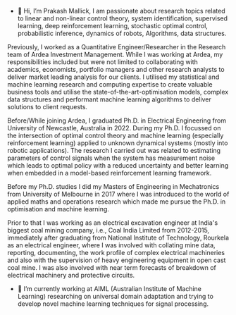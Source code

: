- 👋 Hi, I’m Prakash Mallick,
I am passionate about research topics related to linear and non-linear control theory, system identification, supervised learning, deep reinforcement learning, stochastic optimal control, probabilistic inference, dynamics of robots, Algorithms, data structures.

Previously, I worked as a Quantitative Engineer/Researcher in the Research team of Ardea Investment Management. While I was working at Ardea, my responsibilities included but were not limited to collaborating with academics, economists, portfolio managers and other research analysts to deliver market leading analysis for our clients. I utilised my statistical and machine learning research and computing expertise to create valuable business tools and utilise the state-of-the-art-optimisation models, complex data structures and performant machine learning algorithms to deliver solutions to client requests.

Before/While joining Ardea, I graduated Ph.D. in Electrical Engineering from University of Newcastle, Australia in 2022. During my Ph.D. I focussed on the intersection of optimal control theory and machine learning (especially reinforcement learning) applied to unknown dynamical systems (mostly into robotic applications). The research I carried out was related to estimating parameters of control signals when the system has measurement noise which leads to optimal policy with a reduced uncertainty and better learning when embedded in a model-based reinforcement learning framework.

Before my Ph.D. studies I did my Masters of Engineering in Mechatronics from University of Melbourne in 2017 where I was introduced to the world of applied maths and operations research which made me pursue the Ph.D. in optimisation and machine learning.

Prior to that I was working as an electrical excavation engineer at India's biggest coal mining company, i.e., Coal India Limited from 2012-2015, immediately after graduating from National Institute of Technology, Rourkela as an electrical engineer, where I was involved with collating mine data, reporting, documenting, the work profile of complex electrical machineries and also with the supervision of heavy engineering equipment in open cast coal mine. I was also involved with near term forecasts of breakdown of electrical machinery and protective circuits.
- 🌱 I’m currently working at AIML (Australian Institute of Machine Learning) researching on universal domain adaptation and trying to develop novel machine learning techniques for signal processing.

<!---
proxymallick/proxymallick is a ✨ special ✨ repository because its `README.md` (this file) appears on your GitHub profile.
You can click the Preview link to take a look at your changes.
--->
